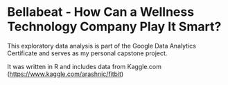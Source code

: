 # Bellabeat - How Can a Wellness Technology Company Play It Smart?

This exploratory data analysis is part of the Google Data Analytics Certificate and serves as my personal capstone project.

It was written in R and includes data from Kaggle.com (https://www.kaggle.com/arashnic/fitbit)
